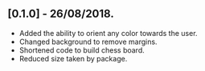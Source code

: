 ## [0.1.0] - 26/08/2018.

* Added the ability to orient any color towards the user.
* Changed background to remove margins.
* Shortened code to build chess board.
* Reduced size taken by package.
